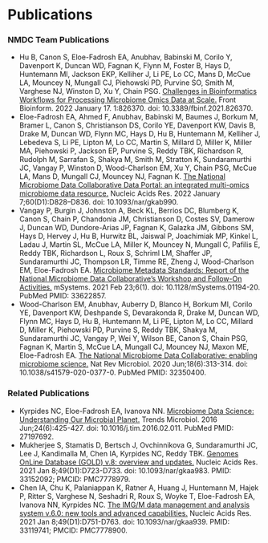 # Publications

### NMDC Team Publications
* Hu B, Canon S, Eloe-Fadrosh EA, Anubhav, Babinski M, Corilo Y, Davenport K, Duncan WD, Fagnan K, Flynn M, Foster B, Hays D, Huntemann Ml, Jackson EKP, Kelliher J, Li PE, Lo CC, Mans D, McCue LA, Mouncey N, Mungall CJ, Piehowski PD, Purvine SO, Smith M, Varghese NJ, Winston D, Xu Y, Chain PSG. [Challenges in Bioinformatics Workflows for Processing Microbiome Omics Data at Scale.](https://www.frontiersin.org/articles/10.3389/fbinf.2021.826370/full) Front Bioinform. 2022 January 17. 1:826370. doi: 10.3389/fbinf.2021.826370.
* Eloe-Fadrosh EA, Ahmed F, Anubhav, Babinski M, Baumes J, Borkum M, Bramer L, Canon S, Christianson DS, Corilo YE, Davenport KW, Davis B, Drake M, Duncan WD, Flynn MC, Hays D, Hu B, Huntemann M, Kelliher J, Lebedeva S, Li PE, Lipton M, Lo CC, Martin S, Millard D, Miller K, Miller MA, Piehowski P, Jackson EP, Purvine S, Reddy TBK, Richardson R, Rudolph M, Sarrafan S, Shakya M, Smith M, Stratton K, Sundaramurthi JC, Vangay P, Winston D, Wood-Charlson EM, Xu Y, Chain PSG, McCue LA, Mans D, Mungall CJ, Mouncey NJ, Fagnan K. [The National Microbiome Data Collaborative Data Portal: an integrated multi-omics microbiome data resource.](https://academic.oup.com/nar/article/50/D1/D828/6414581?login=true) Nucleic Acids Res. 2022 January 7;60(D1):D828–D836. doi: 10.1093/nar/gkab990.
* Vangay P, Burgin J, Johnston A, Beck KL, Berrios DC, Blumberg K, Canon S, Chain P, Chandonia JM, Christianson D, Costes SV, Damerow J, Duncan WD, Dundore-Arias JP, Fagnan K, Galazka JM, Gibbons SM, Hays D, Hervey J, Hu B, Hurwitz BL, Jaiswal P, Joachimiak MP, Kinkel L, Ladau J, Martin SL, McCue LA, Miller K, Mouncey N, Mungall C, Pafilis E, Reddy TBK, Richardson L, Roux S, Schriml LM, Shaffer JP, Sundaramurthi JC, Thompson LR, Timme RE, Zheng J, Wood-Charlson EM, Eloe-Fadrosh EA. [Microbiome Metadata Standards: Report of the National Microbiome Data Collaborative’s Workshop and Follow-On Activities.](https://journals.asm.org/doi/10.1128/mSystems.01194-20) mSystems. 2021 Feb 23;6(1). doi: 10.1128/mSystems.01194-20. PubMed PMID: 33622857. 
* Wood-Charlson EM, Anubhav, Auberry D, Blanco H, Borkum MI, Corilo YE, Davenport KW, Deshpande S, Devarakonda R, Drake M, Duncan WD, Flynn MC, Hays D, Hu B, Huntemann M, Li PE, Lipton M, Lo CC, Millard D, Miller K, Piehowski PD, Purvine S, Reddy TBK, Shakya M, Sundaramurthi JC, Vangay P, Wei Y, Wilson BE, Canon S, Chain PSG, Fagnan K, Martin S, McCue LA, Mungall CJ, Mouncey NJ, Maxon ME, Eloe-Fadrosh EA. [The National Microbiome Data Collaborative: enabling microbiome science.](https://www.nature.com/articles/s41579-020-0377-0) Nat Rev Microbiol. 2020 Jun;18(6):313-314. doi: 10.1038/s41579-020-0377-0. PubMed PMID: 32350400. 

### Related Publications
* Kyrpides NC, Eloe-Fadrosh EA, Ivanova NN. [Microbiome Data Science: Understanding Our Microbial Planet.](https://www.sciencedirect.com/science/article/pii/S0966842X16000482?via%3Dihub) Trends Microbiol. 2016 Jun;24(6):425-427. doi: 10.1016/j.tim.2016.02.011. PubMed PMID: 27197692.
* Mukherjee S, Stamatis D, Bertsch J, Ovchinnikova G, Sundaramurthi JC, Lee J, Kandimalla M, Chen IA, Kyrpides NC, Reddy TBK. [Genomes OnLine Database (GOLD) v.8: overview and updates.](https://academic.oup.com/nar/article/49/D1/D723/5957166?login=true) Nucleic Acids Res. 2021 Jan 8;49(D1):D723-D733. doi: 10.1093/nar/gkaa983. PMID: 33152092; PMCID: PMC7778979.
* Chen IA, Chu K, Palaniappan K, Ratner A, Huang J, Huntemann M, Hajek P, Ritter S, Varghese N, Seshadri R, Roux S, Woyke T, Eloe-Fadrosh EA, Ivanova NN, Kyrpides NC. [The IMG/M data management and analysis system v.6.0: new tools and advanced capabilities.](https://academic.oup.com/nar/article/49/D1/D751/5943189?login=true) Nucleic Acids Res. 2021 Jan 8;49(D1):D751-D763. doi: 10.1093/nar/gkaa939. PMID: 33119741; PMCID: PMC7778900.

